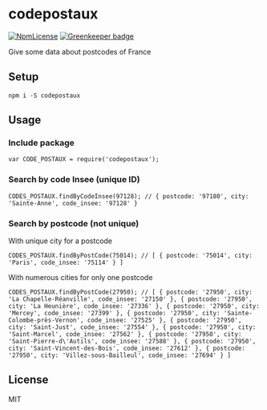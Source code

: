 # codepostaux

[![NpmLicense](https://img.shields.io/npm/l/codepostaux.svg?style=popout)](https://github.com/MathRobin/codepostaux/blob/master/LICENSE) [![Greenkeeper badge](https://badges.greenkeeper.io/MathRobin/codepostaux.svg)](https://greenkeeper.io/)

Give some data about postcodes of France

## Setup

`npm i -S codepostaux`

## Usage

### Include package

`
var CODE_POSTAUX = require('codepostaux');
`

### Search by code Insee (unique ID)

`
CODES_POSTAUX.findByCodeInsee(97128);
// { postcode: '97180', city: 'Sainte-Anne', code_insee: '97128' }
`

### Search by postcode (not unique)

With unique city for a postcode

`CODES_POSTAUX.findByPostCode(75014);
 // [ { postcode: '75014', city: 'Paris', code_insee: '75114' } ]
 `

With numerous cities for only one postcode

`CODES_POSTAUX.findByPostCode(27950);
 // [ { postcode: '27950', city: 'La Chapelle-Réanville', code_insee: '27150' },
      { postcode: '27950', city: 'La Heunière', code_insee: '27336' },
      { postcode: '27950', city: 'Mercey', code_insee: '27399' },
      { postcode: '27950', city: 'Sainte-Colombe-près-Vernon', code_insee: '27525' },
      { postcode: '27950', city: 'Saint-Just', code_insee: '27554' },
      { postcode: '27950', city: 'Saint-Marcel', code_insee: '27562' },
      { postcode: '27950', city: 'Saint-Pierre-d\'Autils', code_insee: '27588' },
      { postcode: '27950', city: 'Saint-Vincent-des-Bois', code_insee: '27612' },
      { postcode: '27950', city: 'Villez-sous-Bailleul', code_insee: '27694' } ]
`

## License

MIT
